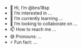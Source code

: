 - 👋 Hi, I’m @bns18sp
- 👀 I’m interested in ...
- 🌱 I’m currently learning ...
- 💞️ I’m looking to collaborate on ...
- 📫 How to reach me ...
- 😄 Pronouns: ...
- ⚡ Fun fact: ...

<!---
bns18sp/bns18sp is a ✨ special ✨ repository because its `README.md` (this file) appears on your GitHub profile.
You can click the Preview link to take a look at your changes.
--->

